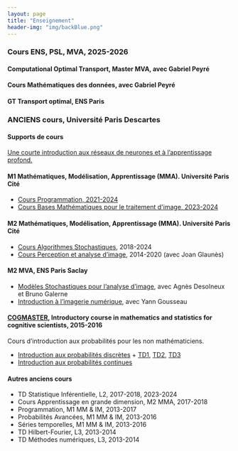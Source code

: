 ```yaml
---
layout: page
title: "Enseignement"
header-img: "img/backBlue.png"
---
```


### Cours ENS, PSL, MVA, 2025-2026

#### Computational Optimal Transport, Master MVA, avec Gabriel Peyré 

#### Cours Mathématiques des données, avec Gabriel Peyré 

#### GT Transport optimal, ENS Paris


### ANCIENS cours, Université Paris Descartes


#### Supports de cours

[Une courte introduction aux réseaux de neurones et à l’apprentissage profond.](https://mycloud.mi.parisdescartes.fr/s/JJxgFm88H3BKHHB) 

#### M1 Mathématiques, Modélisation, Apprentissage (MMA). Université Paris Cité

* [Cours Programmation, 2021-2024](m1-mma-programmation.md)
* [Cours Bases Mathématiques pour le traitement d'image, 2023-2024](m1-mma-baseimage.md)

#### M2 Mathématiques, Modélisation, Apprentissage (MMA). Université Paris Cité

* [Cours Algorithmes Stochastiques](m2-mm-algorithmes-stochastiques.md), 2018-2024
* [Cours Perception et analyse d’image](m2-ti-perception-acquisition-et-analyse-dimage.md), 2014-2020 (avec Joan Glaunès)



#### M2 MVA, ENS Paris Saclay

* [Modèles Stochastiques pour l’analyse d’image](mva-modeles-stochastiques.md), avec Agnès Desolneux et Bruno Galerne
* [Introduction à l’imagerie numérique](mva-introduction-a-limagerie-numerique.md), avec Yann Gousseau



#### [COGMASTER](http://sapience.dec.ens.fr/cogmaster/www/), Introductory course in mathematics and statistics for cognitive scientists, 2015-2016

Cours d’introduction aux probabilités pour les non mathématiciens.

* [Introduction aux probabilités discrètes](http://www.math-info.univ-paris5.fr/~jdelon/enseignement/cogmaster/cogmaster_probas_discretes.pdf) + [TD1](http://www.math-info.univ-paris5.fr/~jdelon/enseignement/cogmaster/TD1_corrige.pdf), [TD2](http://www.math-info.univ-paris5.fr/~jdelon/enseignement/cogmaster/TD2_corrige.pdf), [TD3](http://www.math-info.univ-paris5.fr/~jdelon/enseignement/cogmaster/TD3_corrige.pdf)
* [Introduction aux probabilités continues](http://www.math-info.univ-paris5.fr/~jdelon/enseignement/cogmaster/cogmaster_probas_continues.pdf)


#### Autres anciens cours

* TD Statistique Inférentielle, L2, 2017-2018, 2023-2024
* Cours Apprentissage en grande dimension, M2 MMA, 2017-2018
* Programmation, M1 MM & IM, 2013-2017
* Probabilités Avancées, M1 MM & IM, 2013-2016
* Séries temporelles, M1 MM & IM, 2013-2016
* TD Hilbert-Fourier, L3, 2013-2014
* TD Méthodes numériques, L3, 2013-2014
